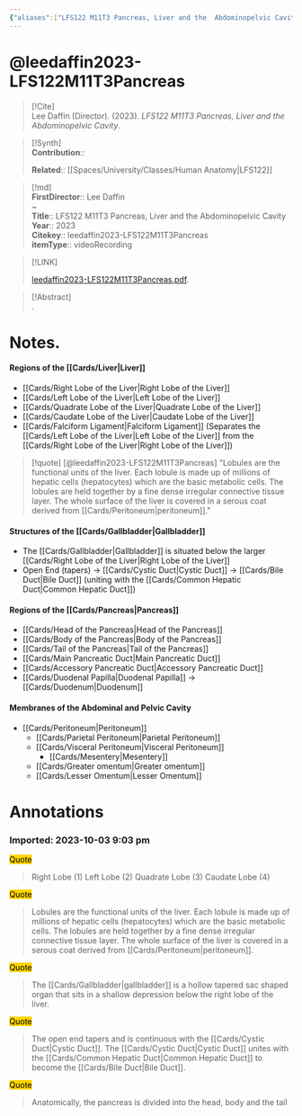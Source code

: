 ```yaml
---
{"aliases":["LFS122 M11T3 Pancreas, Liver and the  Abdominopelvic Cavity"],"tags":["source/video","Uni/LFS122"],"dg-publish":true,"permalink":"/sources/video/leedaffin2023-lfs-122-m11-t3-pancreas/","dgPassFrontmatter":true}
---
```


# @leedaffin2023-LFS122M11T3Pancreas

> [!Cite]  
> Lee Daffin (Director). (2023). _LFS122 M11T3 Pancreas, Liver and the  Abdominopelvic Cavity_.  
  
>[!Synth]  
>**Contribution**::  
>  
>**Related**:: [[Spaces/University/Classes/Human Anatomy\|LFS122]]
>  
  
>[!md]  
> **FirstDirector**:: Lee Daffin  
~  
> **Title**:: LFS122 M11T3 Pancreas, Liver and the  Abdominopelvic Cavity  
> **Year**:: 2023  
> **Citekey**:: leedaffin2023-LFS122M11T3Pancreas  
> **itemType**:: videoRecording  
  
> [!LINK]  
>  
> [leedaffin2023-LFS122M11T3Pancreas.pdf](file:///Users/nathanmaxwell/Zotero/storage/TL6LZJH5/leedaffin2023-LFS122M11T3Pancreas.pdf).  
  
> [!Abstract]  
>.  
>  
# Notes.  
#### Regions of the [[Cards/Liver\|Liver]]
- [[Cards/Right Lobe of the Liver\|Right Lobe of the Liver]]
- [[Cards/Left Lobe of the Liver\|Left Lobe of the Liver]]
- [[Cards/Quadrate Lobe of the Liver\|Quadrate Lobe of the Liver]]
- [[Cards/Caudate Lobe of the Liver\|Caudate Lobe of the Liver]]
- [[Cards/Falciform Ligament\|Falciform Ligament]] (Separates the [[Cards/Left Lobe of the Liver\|Left Lobe of the Liver]] from the [[Cards/Right Lobe of the Liver\|Right Lobe of the Liver]])

> [!quote] [@leedaffin2023-LFS122M11T3Pancreas]
> "Lobules are the functional units of the liver. Each lobule is made up of millions of hepatic cells (hepatocytes) which are the basic metabolic cells. The lobules are held together by a fine dense irregular connective tissue layer. The whole surface of the liver is covered in a serous coat derived from [[Cards/Peritoneum\|peritoneum]]." 
#### Structures of the [[Cards/Gallbladder\|Gallbladder]]
- The [[Cards/Gallbladder\|Gallbladder]] is situated below the larger [[Cards/Right Lobe of the Liver\|Right Lobe of the Liver]]
- Open End (tapers) -> [[Cards/Cystic Duct\|Cystic Duct]] -> [[Cards/Bile Duct\|Bile Duct]] (uniting with the [[Cards/Common Hepatic Duct\|Common Hepatic Duct]])
#### Regions of the [[Cards/Pancreas\|Pancreas]]
- [[Cards/Head of the Pancreas\|Head of the Pancreas]]
- [[Cards/Body of the Pancreas\|Body of the Pancreas]]
- [[Cards/Tail of the Pancreas\|Tail of the Pancreas]]
- [[Cards/Main Pancreatic Duct\|Main Pancreatic Duct]]
- [[Cards/Accessory Pancreatic Duct\|Accessory Pancreatic Duct]]
- [[Cards/Duodenal Papilla\|Duodenal Papilla]] -> [[Cards/Duodenum\|Duodenum]]
#### Membranes of the Abdominal and Pelvic Cavity
- [[Cards/Peritoneum\|Peritoneum]]
	- [[Cards/Parietal Peritoneum\|Parietal Peritoneum]]
	- [[Cards/Visceral Peritoneum\|Visceral Peritoneum]]
		- [[Cards/Mesentery\|Mesentery]]
	- [[Cards/Greater omentum\|Greater omentum]]
	- [[Cards/Lesser Omentum\|Lesser Omentum]]
# Annotations  
  
  

### Imported: 2023-10-03 9:03 pm  
  
  
  
<mark style="background-color: #ffd400">Quote</mark>  
> Right Lobe (1) Left Lobe (2) Quadrate Lobe (3) Caudate Lobe (4)  
  
<mark style="background-color: #ffd400">Quote</mark>  
> Lobules are the functional units of the liver. Each lobule is made up of millions of hepatic cells (hepatocytes) which are the basic metabolic cells. The lobules are held together by a fine dense irregular connective tissue layer. The whole surface of the liver is covered in a serous coat derived from [[Cards/Peritoneum\|peritoneum]].  
  
<mark style="background-color: #ffd400">Quote</mark>  
> The [[Cards/Gallbladder\|gallbladder]] is a hollow tapered sac shaped organ that sits in a shallow depression below the right lobe of the liver.  
  
<mark style="background-color: #ffd400">Quote</mark>  
> The open end tapers and is continuous with the [[Cards/Cystic Duct\|Cystic Duct]]. The [[Cards/Cystic Duct\|Cystic Duct]] unites with the [[Cards/Common Hepatic Duct\|Common Hepatic Duct]] to become the [[Cards/Bile Duct\|Bile Duct]].  
  
<mark style="background-color: #ffd400">Quote</mark>  
> Anatomically, the pancreas is divided into the head, body and the tail  
  
  















